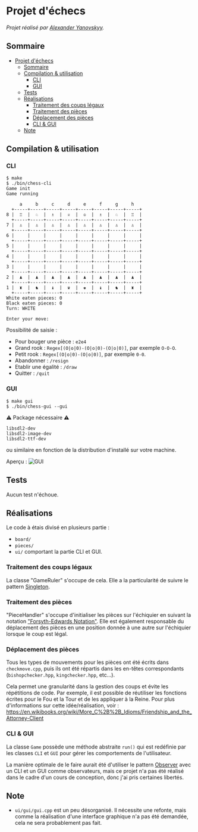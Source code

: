 # Projet d'échecs 
*Projet réalisé par [Alexander Yanovskyy](https://yanovskyy.com).* 

## Sommaire
- [Projet d'échecs](#projet-déchecs)
  - [Sommaire](#sommaire)
  - [Compilation \& utilisation](#compilation--utilisation)
    - [CLI](#cli)
    - [GUI](#gui)
  - [Tests](#tests)
  - [Réalisations](#réalisations)
    - [Traitement des coups légaux](#traitement-des-coups-légaux)
    - [Traitement des pièces](#traitement-des-pièces)
    - [Déplacement des pièces](#déplacement-des-pièces)
    - [CLI \& GUI](#cli--gui)
  - [Note](#note)

## Compilation & utilisation
### CLI
```
$ make
$ ./bin/chess-cli
Game init
Game running

     a     b     c     d     e     f     g     h    
  +-----+-----+-----+-----+-----+-----+-----+-----+
8 |  ♖  |  ♘  |  ♗  |  ♕  |  ♔  |  ♗  |  ♘  |  ♖  |
  +-----+-----+-----+-----+-----+-----+-----+-----+
7 |  ♙  |  ♙  |  ♙  |  ♙  |  ♙  |  ♙  |  ♙  |  ♙  |
  +-----+-----+-----+-----+-----+-----+-----+-----+
6 |     |     |     |     |     |     |     |     |
  +-----+-----+-----+-----+-----+-----+-----+-----+
5 |     |     |     |     |     |     |     |     |
  +-----+-----+-----+-----+-----+-----+-----+-----+
4 |     |     |     |     |     |     |     |     |
  +-----+-----+-----+-----+-----+-----+-----+-----+
3 |     |     |     |     |     |     |     |     |
  +-----+-----+-----+-----+-----+-----+-----+-----+
2 |  ♟  |  ♟  |  ♟  |  ♟  |  ♟  |  ♟  |  ♟  |  ♟  |
  +-----+-----+-----+-----+-----+-----+-----+-----+
1 |  ♜  |  ♞  |  ♝  |  ♛  |  ♚  |  ♝  |  ♞  |  ♜  |
  +-----+-----+-----+-----+-----+-----+-----+-----+
White eaten pieces: 0
Black eaten pieces: 0
Turn: WHITE

Enter your move: 
```
Possibilité de saisie : 
- Pour bouger une pièce : ``e2e4``
- Grand rook : ``Regex[(O|o|0)-(O|o|0)-(O|o|0)]``, par exemple ``O-O-O``.
- Petit rook : ``Regex[(O|o|0)-(O|o|0)]``, par exemple ``0-0``.
- Abandonner : ``/resign``
-  Etablir une égalité : ``/draw``
- Quitter : ``/quit``

### GUI
```
$ make gui
$ ./bin/chess-gui --gui
```

⚠️ Package nécessaire ⚠️ 
```
libsdl2-dev
libsdl2-image-dev
libsdl2-ttf-dev
```
ou similaire en fonction de la distribution d'installé sur votre machine.


Aperçu : 
![GUI](https://i.imgur.com/RW7rHsh.png)

## Tests
Aucun test n'échoue.

## Réalisations
Le code à étais divisé en plusieurs partie :
- ``board/``
- ``pieces/`` 
- ``ui/``  comportant la partie CLI et GUI.

### Traitement des coups légaux
La classe "GameRuler" s'occupe de cela. Elle a la particularité de suivre le pattern [Singleton](https://refactoring.guru/design-patterns/singleton).

### Traitement des pièces
"PieceHandler" s'occupe d'initialiser les pièces sur l'échiquier en suivant la notation ["Forsyth-Edwards Notation"](https://en.wikipedia.org/wiki/Forsyth%E2%80%93Edwards_Notation). Elle est également responsable du déplacement des pièces en une position donnée à une autre sur l'échiquier lorsque le coup est légal.

### Déplacement des pièces
Tous les types de mouvements pour les pièces ont été écrits dans ``checkmove.cpp``, puis ils ont été répartis dans les en-têtes correspondants (``bishopchecker.hpp``, ``kingchecker.hpp``, etc...).

Cela permet une granularité dans la gestion des coups et évite les répétitions de code. Par exemple, il est possible de réutiliser les fonctions écrites pour le Fou et la Tour et de les appliquer à la Reine. Pour plus d'informations sur cette idée/réalisation, voir :
https://en.wikibooks.org/wiki/More_C%2B%2B_Idioms/Friendship_and_the_Attorney-Client

### CLI & GUI
La classe ``Game`` possède une méthode abstraite ``run()`` qui est redéfinie par les classes ``CLI`` et ``GUI`` pour gérer les comportements de l'utilisateur.

La manière optimale de le faire aurait été d'utiliser le pattern  [Observer](https://refactoring.guru/design-patterns/observer) avec un CLI et un GUI comme observateurs, mais ce projet n'a pas été réalisé dans le cadre d'un cours de conception, donc j'ai pris certaines libertés.

## Note
- ``ui/gui/gui.cpp`` est un peu désorganisé. Il nécessite une refonte, mais comme la réalisation d'une interface graphique n'a pas été demandée, cela ne sera probablement pas fait.


